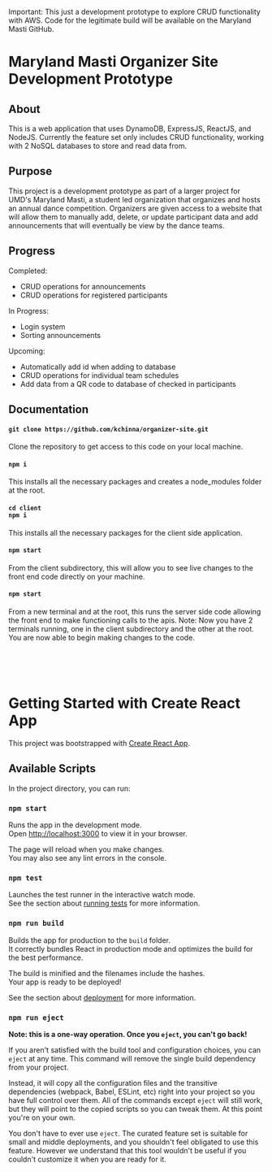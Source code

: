 Important: This just a development prototype to explore CRUD functionality with AWS. Code for the legitimate build will be available on the Maryland Masti GitHub.

# Maryland Masti Organizer Site Development Prototype

## About

This is a web application that uses DynamoDB, ExpressJS, ReactJS, and NodeJS.
Currently the feature set only includes CRUD functionality, working with 2 NoSQL databases to store and read data from.

## Purpose

This project is a development prototype as part of a larger project for UMD's Maryland Masti, a student led organization that organizes and hosts an annual dance competition. Organizers are given access to a website that will allow them to manually add, delete, or update participant data and add announcements that will eventually be view by the dance teams.

## Progress

Completed:

- CRUD operations for announcements
- CRUD operations for registered participants

In Progress:

- Login system
- Sorting announcements

Upcoming:

- Automatically add id when adding to database
- CRUD operations for individual team schedules
- Add data from a QR code to database of checked in participants

## Documentation

#### `git clone https://github.com/kchinna/organizer-site.git`

Clone the repository to get access to this code on your local machine.

#### `npm i`

This installs all the necessary packages and creates a node_modules folder at the root.

#### `cd client` <br/> `npm i`

This installs all the necessary packages for the client side application.

#### `npm start`

From the client subdirectory, this will allow you to see live changes to the front end code directly on your machine.

#### `npm start`

From a new terminal and at the root, this runs the server side code allowing the front end to make functioning calls to the apis.
Note: Now you have 2 terminals running, one in the client subdirectory and the other at the root. You are now able to begin making changes to the code.

<br/>
<br/>
<br/>

# Getting Started with Create React App

This project was bootstrapped with [Create React App](https://github.com/facebook/create-react-app).

## Available Scripts

In the project directory, you can run:

### `npm start`

Runs the app in the development mode.\
Open [http://localhost:3000](http://localhost:3000) to view it in your browser.

The page will reload when you make changes.\
You may also see any lint errors in the console.

### `npm test`

Launches the test runner in the interactive watch mode.\
See the section about [running tests](https://facebook.github.io/create-react-app/docs/running-tests) for more information.

### `npm run build`

Builds the app for production to the `build` folder.\
It correctly bundles React in production mode and optimizes the build for the best performance.

The build is minified and the filenames include the hashes.\
Your app is ready to be deployed!

See the section about [deployment](https://facebook.github.io/create-react-app/docs/deployment) for more information.

### `npm run eject`

**Note: this is a one-way operation. Once you `eject`, you can't go back!**

If you aren't satisfied with the build tool and configuration choices, you can `eject` at any time. This command will remove the single build dependency from your project.

Instead, it will copy all the configuration files and the transitive dependencies (webpack, Babel, ESLint, etc) right into your project so you have full control over them. All of the commands except `eject` will still work, but they will point to the copied scripts so you can tweak them. At this point you're on your own.

You don't have to ever use `eject`. The curated feature set is suitable for small and middle deployments, and you shouldn't feel obligated to use this feature. However we understand that this tool wouldn't be useful if you couldn't customize it when you are ready for it.

